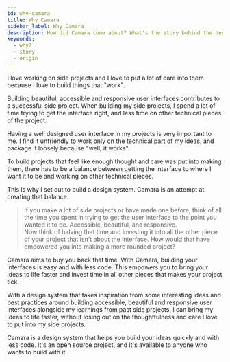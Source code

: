 ```yaml
---
id: why-camara
title: Why Camara
sidebar_label: Why Camara
description: How did Camara come about? What's the story behind the design system?
keywords:
  - why?
  - story
  - origin
---
```


I love working on side projects and I love to put a lot of care into them because I love to build things that "work".

Building beautiful, accessible and responsive user interfaces contributes to a successful side project. When building my side projects, I spend a lot of time trying to get the interface right, and less time on other technical pieces of the project.

Having a well designed user interface in my projects is very important to me. I find it unfriendly to work only on the technical part of my ideas, and package it loosely because "well, it works".

To build projects that feel like enough thought and care was put into making them, there has to be a balance between getting the interface to where I want it to be and working on other technical pieces.

This is why I set out to build a design system. Camara is an attempt at creating that balance.

> If you make a lot of side projects or have made one before, think of all the time you spent in trying to get the user interface to the point you wanted it to be. Accessible, beautiful, and responsive.  
> Now think of halving that time and investing it into all the other piece of your project that isn't about the interface. How would that have empowered you into making a more rounded project?

Camara aims to buy you back that time. With Camara, building your interfaces is easy and with less code. This empowers you to bring your ideas to life faster and invest time in all other pieces that makes your project tick.

With a design system that takes inspiration from some interesting ideas and best practices around building accessible, beautiful and responsive user interfaces alongside my learnings from past side projects, I can bring my ideas to life faster, without losing out on the thoughtfulness and care I love to put into my side projects.

Camara is a design system that helps you build your ideas quickly and with less code. It's an open source project, and it's available to anyone who wants to build with it.
